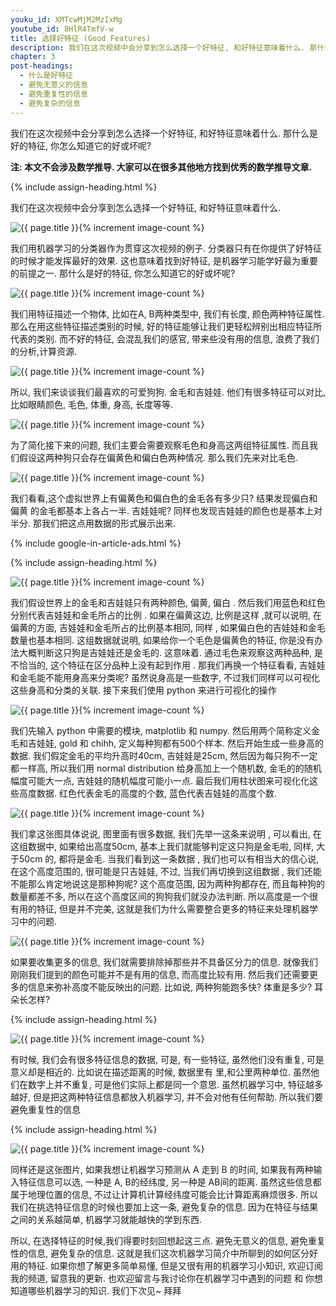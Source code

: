 ```yaml
---
youku_id: XMTcwMjM2MzIxMg
youtube_id: 8HlR4TmfV-w
title: 选择好特征 (Good Features)
description: 我们在这次视频中会分享到怎么选择一个好特征, 和好特征意味着什么. 那什么是好的特征, 你怎么知道它的好或坏呢?
chapter: 3
post-headings:
  - 什么是好特征
  - 避免无意义的信息
  - 避免重复性的信息
  - 避免复杂的信息
---
```


我们在这次视频中会分享到怎么选择一个好特征, 和好特征意味着什么. 
那什么是好的特征, 你怎么知道它的好或坏呢?

**注: 本文不会涉及数学推导. 大家可以在很多其他地方找到优秀的数学推导文章.**

 {% include assign-heading.html %}

我们在这次视频中会分享到怎么选择一个好特征, 和好特征意味着什么.

<img class="course-image" src="/static/results/ML_intro/feature1.png" alt="{{ page.title }}{% increment image-count %}">

我们用机器学习的分类器作为贯穿这次视频的例子. 分类器只有在你提供了好特征的时候才能发挥最好的效果. 这也意味着找到好特征, 是机器学习能学好最为重要的前提之一. 那什么是好的特征, 你怎么知道它的好或坏呢?

<img class="course-image" src="/static/results/ML_intro/feature2.png" alt="{{ page.title }}{% increment image-count %}">

我们用特征描述一个物体, 比如在A, B两种类型中, 我们有长度, 颜色两种特征属性. 那么在用这些特征描述类别的时候, 好的特征能够让我们更轻松辨别出相应特征所代表的类别. 而不好的特征, 会混乱我们的感官, 带来些没有用的信息, 浪费了我们的分析,计算资源.

<img class="course-image" src="/static/results/ML_intro/feature3.png" alt="{{ page.title }}{% increment image-count %}">

所以, 我们来谈谈我们最喜欢的可爱狗狗. 金毛和吉娃娃. 他们有很多特征可以对比, 比如眼睛颜色, 毛色, 体重, 身高, 长度等等.

<img class="course-image" src="/static/results/ML_intro/feature4.png" alt="{{ page.title }}{% increment image-count %}">

为了简化接下来的问题, 我们主要会需要观察毛色和身高这两组特征属性. 而且我们假设这两种狗只会存在偏黄色和偏白色两种情况. 那么我们先来对比毛色.

<img class="course-image" src="/static/results/ML_intro/feature5.png" alt="{{ page.title }}{% increment image-count %}">

我们看看,这个虚拟世界上有偏黄色和偏白色的金毛各有多少只? 结果发现偏白和偏黄 的金毛都基本上各占一半. 吉娃娃呢?  同样也发现吉娃娃的颜色也是基本上对半分. 那我们把这点用数据的形式展示出来.



{% include google-in-article-ads.html %}


 {% include assign-heading.html %}

<img class="course-image" src="/static/results/ML_intro/feature6.png" alt="{{ page.title }}{% increment image-count %}">

我们假设世界上的金毛和吉娃娃只有两种颜色, 偏黄, 偏白 . 然后我们用蓝色和红色分别代表吉娃娃和金毛所占的比例 . 如果在偏黄这边, 比例是这样  ,就可以说明, 在偏黄的方面, 吉娃娃和金毛所占的比例基本相同, 同样 , 如果偏白色的吉娃娃和金毛数量也基本相同. 这组数据就说明, 如果给你一个毛色是偏黄色的特征, 你是没有办法大概判断这只狗是吉娃娃还是金毛的. 这意味着. 通过毛色来观察这两种品种, 是不恰当的, 这个特征在区分品种上没有起到作用  . 那我们再换一个特征看看, 吉娃娃和金毛能不能用身高来分类呢? 虽然说身高是一些数字, 不过我们同样可以可视化这些身高和分类的关联. 接下来我们使用 python 来进行可视化的操作

<img class="course-image" src="/static/results/ML_intro/feature7.png" alt="{{ page.title }}{% increment image-count %}">

我们先输入 python 中需要的模块, matplotlib 和 numpy. 然后用两个简称定义金毛和吉娃娃, gold 和 chihh, 定义每种狗都有500个样本. 然后开始生成一些身高的数据. 我们假定金毛的平均升高时40cm, 吉娃娃是25cm, 然后因为每只狗不一定都一样高, 所以我们用 normal distribution 给身高加上一个随机数, 金毛的的随机幅度可能大一点, 吉娃娃的随机幅度可能小一点. 最后我们用柱状图来可视化化这些高度数据. 红色代表金毛的高度的个数, 蓝色代表吉娃娃的高度个数.

<img class="course-image" src="/static/results/ML_intro/feature8.png" alt="{{ page.title }}{% increment image-count %}">

我们拿这张图具体说说, 图里面有很多数据, 我们先举一这条来说明  , 可以看出, 在这组数据中, 如果给出高度50cm, 基本上我们就能够判定这只狗是金毛啦, 同样, 大于50cm 的, 都将是金毛. 当我们看到这一条数据 , 我们也可以有相当大的信心说, 在这个高度范围的, 很可能是只吉娃娃, 不过, 当我们再切换到这组数据  , 我们还能不能那么肯定地说这是那种狗呢? 这个高度范围, 因为两种狗都存在, 而且每种狗的数量都差不多, 所以在这个高度区间的狗狗我们就没办法判断. 所以高度是一个很有用的特征, 但是并不完美, 这就是我们为什么需要整合更多的特征来处理机器学习中的问题.

<img class="course-image" src="/static/results/ML_intro/feature9.png" alt="{{ page.title }}{% increment image-count %}">

如果要收集更多的信息, 我们就需要排除掉那些并不具备区分力的信息. 就像我们刚刚我们提到的颜色可能并不是有用的信息, 而高度比较有用. 然后我们还需要更多的信息来弥补高度不能反映出的问题. 比如说,  两种狗能跑多快?   体重是多少?  耳朵长怎样?




 {% include assign-heading.html %}

<img class="course-image" src="/static/results/ML_intro/feature10.png" alt="{{ page.title }}{% increment image-count %}">

有时候, 我们会有很多特征信息的数据, 可是, 有一些特征, 虽然他们没有重复, 可是意义却是相近的. 比如说在描述距离的时候, 数据里有  里,和公里两种单位. 虽然他们在数字上并不重复, 可是他们实际上都是同一个意思. 虽然机器学习中, 特征越多越好,  但是把这两种特征信息都放入机器学习, 并不会对他有任何帮助. 所以我们要避免重复性的信息




 {% include assign-heading.html %}

<img class="course-image" src="/static/results/ML_intro/feature11.png" alt="{{ page.title }}{% increment image-count %}">

同样还是这张图片, 如果我想让机器学习预测从 A  走到 B  的时间, 如果我有两种输入特征信息可以选, 一种是 A, B的经纬度,  另一种是 AB间的距离. 虽然这些信息都属于地理位置的信息, 不过让计算机计算经纬度可能会比计算距离麻烦很多. 所以我们在挑选特征信息的时候也要加上这一条,  避免复杂的信息. 因为在特征与结果之间的关系越简单, 机器学习就能越快的学到东西.

所以, 在选择特征的时候,我们得要时刻回想起这三点.  避免无意义的信息,   避免重复性的信息,   避免复杂的信息. 这就是我们这次机器学习简介中所聊到的如何区分好用的特征. 如果你想了解更多简单易懂, 但是又很有用的机器学习小知识, 欢迎订阅我的频道, 留意我的更新. 也欢迎留言与我讨论你在机器学习中遇到的问题 和 你想知道哪些机器学习的知识. 我们下次见~ 拜拜
